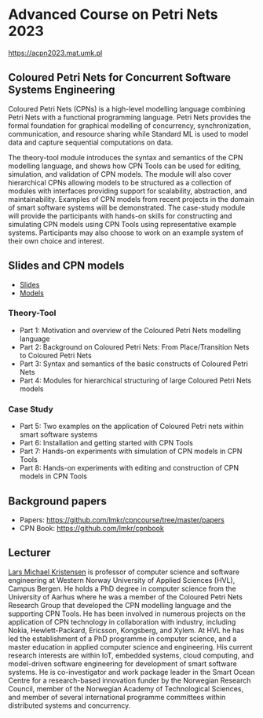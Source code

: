 # Advanced Course on Petri Nets 2023

https://acpn2023.mat.umk.pl


## Coloured Petri Nets for Concurrent Software Systems Engineering 

Coloured Petri Nets (CPNs) is a high-level modelling language combining Petri Nets with a functional programming language. Petri Nets provides the formal foundation for graphical modelling of concurrency, synchronization, communication, and resource sharing while Standard ML is used to model data and capture sequential computations on data.  

The theory-tool module introduces the syntax and semantics of the CPN modelling language, and shows how CPN Tools can be used for editing, simulation, and validation of CPN models. The module will also cover hierarchical CPNs allowing models to be structured as a collection of modules with interfaces providing support for scalability, abstraction, and maintainability. Examples of CPN models from recent projects in the domain of smart software systems will be demonstrated. The case-study module will provide the participants with hands-on skills for constructing and simulating CPN models using CPN Tools using representative example systems. Participants may also choose to work on an example system of their own choice and interest.

## Slides and CPN models

- [Slides](slides/)
- [Models](models/)

### Theory-Tool

- Part 1: Motivation and overview of the Coloured Petri Nets modelling language
- Part 2: Background on Coloured Petri Nets: From Place/Transition Nets to Coloured Petri Nets
- Part 3: Syntax and semantics of the basic constructs of Coloured Petri Nets
- Part 4: Modules for hierarchical structuring of large Coloured Petri Nets models

### Case Study

- Part 5: Two examples on the application of Coloured Petri nets within smart software systems
- Part 6: Installation and getting started with CPN Tools
- Part 7: Hands-on experiments with simulation of CPN models in CPN Tools
- Part 8: Hands-on experiments with editing and construction of CPN models in CPN Tools

## Background papers

- Papers: https://github.com/lmkr/cpncourse/tree/master/papers
- CPN Book: https://github.com/lmkr/cpnbook 

## Lecturer

[Lars Michael Kristensen](https://www.hvl.no/en/employee/?user=Lars.Michael.Kristensen) is professor of computer science and software engineering at Western Norway University of Applied Sciences (HVL), Campus Bergen. He holds a PhD degree in computer science from the University of Aarhus where he was a member of the Coloured Petri Nets Research Group that developed the CPN modelling language and the supporting CPN Tools. He has been involved in numerous projects on the application of CPN technology in collaboration with industry, including Nokia, Hewlett-Packard, Ericsson, Kongsberg, and Xylem. At HVL he has led the establishment of a PhD programme in computer science, and a master education in applied computer science and engineering. His current research interests are within IoT, embedded systems, cloud computing, and model-driven software engineering for development of smart software systems. He is co-investigator and work package leader in the Smart Ocean Centre for a research-based innovation funder by the Norwegian Research Council, member of the Norwegian Academy of Technological Sciences, and member of several international programme committees within distributed systems and concurrency.
